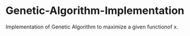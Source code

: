# Genetic-Algorithm-Implementation

Implementation of Genetic Algorithm to maximize a given functionof x.
